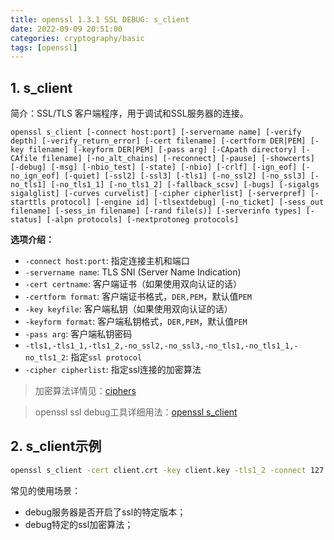 ```yaml
---
title: openssl 1.3.1 SSL DEBUG: s_client
date: 2022-09-09 20:51:00
categories: cryptography/basic
tags: [openssl]
---
```


## 1. s_client
简介：SSL/TLS 客户端程序，用于调试和SSL服务器的连接。
```
openssl s_client [-connect host:port] [-servername name] [-verify depth] [-verify_return_error] [-cert filename] [-certform DER|PEM] [-key filename] [-keyform DER|PEM] [-pass arg] [-CApath directory] [-CAfile filename] [-no_alt_chains] [-reconnect] [-pause] [-showcerts] [-debug] [-msg] [-nbio_test] [-state] [-nbio] [-crlf] [-ign_eof] [-no_ign_eof] [-quiet] [-ssl2] [-ssl3] [-tls1] [-no_ssl2] [-no_ssl3] [-no_tls1] [-no_tls1_1] [-no_tls1_2] [-fallback_scsv] [-bugs] [-sigalgs sigalglist] [-curves curvelist] [-cipher cipherlist] [-serverpref] [-starttls protocol] [-engine id] [-tlsextdebug] [-no_ticket] [-sess_out filename] [-sess_in filename] [-rand file(s)] [-serverinfo types] [-status] [-alpn protocols] [-nextprotoneg protocols]
```

**选项介绍：**
- `-connect host:port`: 指定连接主机和端口
- `-servername name`: TLS SNI (Server Name Indication)
- `-cert certname`: 客户端证书（如果使用双向认证的话）
- `-certform format`: 客户端证书格式，`DER,PEM`，默认值`PEM`
- `-key keyfile`: 客户端私钥（如果使用双向认证的话）
- `-keyform format`: 客户端私钥格式，`DER,PEM`，默认值`PEM`
- `-pass arg`: 客户端私钥密码
- `-tls1,-tls1_1,-tls1_2,-no_ssl2,-no_ssl3,-no_tls1,-no_tls1_1,-no_tls1_2`: 指定`ssl protocol`
- `-cipher cipherlist`: 指定ssl连接的加密算法

> 加密算法详情见：[ciphers](https://www.openssl.org/docs/man1.0.2/man1/ciphers.html)

> openssl ssl debug工具详细用法：[openssl s_client](https://www.openssl.org/docs/man1.0.2/man1/openssl-s_client.html)

## 2. s_client示例
``` bash
openssl s_client -cert client.crt -key client.key -tls1_2 -connect 127.0.0.1:80 -servername www.test.com
```
常见的使用场景：
- debug服务器是否开启了ssl的特定版本；
- debug特定的ssl加密算法；